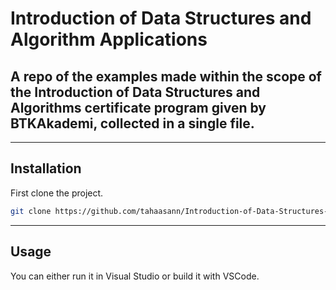 # Introduction of Data Structures and Algorithm  Applications

## A repo of the examples made within the scope of the Introduction of Data Structures and Algorithms certificate program given by BTKAkademi, collected in a single file.

*****
## Installation
First clone the project.
```bash
git clone https://github.com/tahaasann/Introduction-of-Data-Structures-And-Algorithms-Examples.git
```

*****
## Usage
You can either run it in Visual Studio or build it with VSCode.
